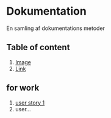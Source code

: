# Dokumentation
En samling af dokumentations metoder

## Table of content

1. [Image](/Image/README.md#top)
2. [Link](/paragraphs.md)

## for work
1. [user story 1](https://github.com/bent-mortensen/Dokumentation/blob/master/UserStories/user-story-1.md)
2. user...
